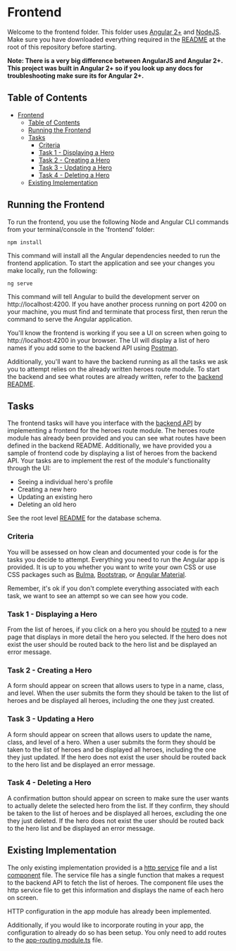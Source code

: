 # Frontend

Welcome to the frontend folder.  This folder uses [Angular 2+](https://angular.io/) and [NodeJS](https://nodejs.org/).  Make sure you have downloaded everything required in the [README](../README.md) at the root of this repository before starting.

**Note: There is a very big difference between AngularJS and Angular 2+.  This project was built in Angular 2+ so if you look up any docs for troubleshooting make sure its for Angular 2+.**

## Table of Contents

- [Frontend](#frontend)
  - [Table of Contents](#table-of-contents)
  - [Running the Frontend](#running-the-frontend)
  - [Tasks](#tasks)
    - [Criteria](#criteria)
    - [Task 1 - Displaying a Hero](#task-1---displaying-a-hero)
    - [Task 2 - Creating a Hero](#task-2---creating-a-hero)
    - [Task 3 - Updating a Hero](#task-3---updating-a-hero)
    - [Task 4 - Deleting a Hero](#task-4---deleting-a-hero)
  - [Existing Implementation](#existing-implementation)

## Running the Frontend

To run the frontend, you use the following Node and Angular CLI commands from your terminal/console in the 'frontend' folder:

```
npm install
```

This command will install all the Angular dependencies needed to run the frontend application.  To start the application and see your changes you make locally, run the following:

```
ng serve
```

This command will tell Angular to build the development server on http://localhost:4200.  If you have another process running on port 4200 on your machine, you must find and terminate that process first, then rerun the command to serve the Angular application.

You'll know the frontend is working if you see a UI on screen when going to http://localhost:4200 in your browser.  The UI will display a list of hero names if you add some to the backend API using [Postman](https://www.postman.com/).

Additionally, you'll want to have the backend running as all the tasks we ask you to attempt relies on the already written heroes route module.  To start the backend and see what routes are already written, refer to the [backend README](../backend/README.md).

## Tasks

The frontend tasks will have you interface with the [backend API](../backend/README.md) by implementing a frontend for the heroes route module.  The heroes route module has already been provided and you can see what routes have been defined in the backend README.  Additionally, we have provided you a sample of frontend code by displaying a list of heroes from the backend API.  Your tasks are to implement the rest of the module's functionality through the UI:

- Seeing a individual hero's profile
- Creating a new hero
- Updating an existing hero
- Deleting an old hero

See the root level [README](../README.md) for the database schema.

### Criteria

You will be assessed on how clean and documented your code is for the tasks you decide to attempt.  Everything you need to run the Angular app is provided.  It is up to you whether you want to write your own CSS or use CSS packages such as [Bulma](https://bulma.io/), [Bootstrap](https://getbootstrap.com/), or [Angular Material](https://material.angular.io/).

Remember, it's ok if you don't complete everything associated with each task, we want to see an attempt so we can see how you code.

### Task 1 - Displaying a Hero

From the list of heroes, if you click on a hero you should be [routed](https://angular.io/guide/router) to a new page that displays in more detail the hero you selected.  If the hero does not exist the user should be routed back to the hero list and be displayed an error message.

### Task 2 - Creating a Hero

A form should appear on screen that allows users to type in a name, class, and level.  When the user submits the form they should be taken to the list of heroes and be displayed all heroes, including the one they just created.

### Task 3 - Updating a Hero

A form should appear on screen that allows users to update the name, class, and level of a hero.  When a user submits the form they should be taken to the list of heroes and be displayed all heroes, including the one they just updated.  If the hero does not exist the user should be routed back to the hero list and be displayed an error message.

### Task 4 - Deleting a Hero

A confirmation button should appear on screen to make sure the user wants to actually delete the selected hero from the list.  If they confirm, they should be taken to the list of heroes and be displayed all heroes, excluding the one they just deleted.  If the hero does not exist the user should be routed back to the hero list and be displayed an error message.

## Existing Implementation

The only existing implementation provided is a [http service](https://angular.io/guide/http) file and a list [component](https://angular.io/guide/component-overview) file.  The service file has a single function that makes a request to the backend API to fetch the list of heroes.  The component file uses the http service file to get this information and displays the name of each hero on screen.

HTTP configuration in the app module has already been implemented.

Additionally, if you would like to incorporate routing in your app, the configuration to already do so has been setup.  You only need to add routes to the [app-routing.module.ts](src/app/app-routing.module.ts) file.
